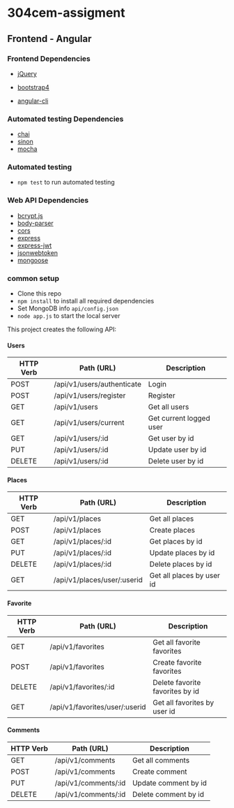 # 304cem-assigment

## Frontend - Angular

### Frontend Dependencies
- [jQuery](https://github.com/jquery/jquery)
- [bootstrap4](https://github.com/twbs/bootstrap)

- [angular-cli](https://github.com/angular/angular-cli)

### Automated testing Dependencies
- [chai](https://github.com/chaijs/chai)
- [sinon](https://github.com/sinonjs/sinon)
- [mocha](https://github.com/mochajs/mocha)

### Automated testing

- `npm test` to run automated testing

### Web API Dependencies

- [bcrypt.js](https://github.com/dcodeIO/bcrypt.js)
- [body-parser](https://github.com/expressjs/body-parser)
- [cors](https://github.com/expressjs/cors)
- [express](https://github.com/expressjs/express)
- [express-jwt](https://github.com/auth0/express-jwt)
- [jsonwebtoken](https://github.com/auth0/node-jsonwebtoken)
- [mongoose](https://github.com/cesanta/mongoose)

### common setup

- Clone this repo
- `npm install` to install all required dependencies
- Set MongoDB info `api/config.json`
- `node app.js` to start the local server

This project creates the following API:

#### Users

| HTTP Verb |            Path (URL)             |               Description                |
| --------- | --------------------------------- | ---------------------------------------- |
| POST      | /api/v1/users/authenticate        | Login                                    |
| POST      | /api/v1/users/register            | Register                                 |
| GET       | /api/v1/users                     | Get all users                            |
| GET       | /api/v1/users/current             | Get current logged user                  |
| GET       | /api/v1/users/:id                 | Get user by id                           |
| PUT       | /api/v1/users/:id                 | Update user by id                        |
| DELETE    | /api/v1/users/:id                 | Delete user by id                        |

#### Places

| HTTP Verb |         Path (URL)          |        Description        |
| --------- | --------------------------- | ------------------------- |
| GET       | /api/v1/places              | Get all places            |
| POST      | /api/v1/places              | Create places             |
| GET       | /api/v1/places/:id          | Get places by id          |
| PUT       | /api/v1/places/:id          | Update places by id       |
| DELETE    | /api/v1/places/:id          | Delete places by id       |
| GET       | /api/v1/places/user/:userid | Get all places by user id |

#### Favorite

| HTTP Verb |           Path (URL)           |           Description           |
| --------- | ------------------------------ | ------------------------------- |
| GET       | /api/v1/favorites              | Get all favorite favorites      |
| POST      | /api/v1/favorites              | Create favorite favorites       |
| DELETE    | /api/v1/favorites/:id          | Delete favorite favorites by id |
| GET       | /api/v1/favorites/user/:userid | Get all favorites by user id    |

#### Comments

| HTTP Verb |      Path (URL)      |     Description      |
| --------- | -------------------- | -------------------- |
| GET       | /api/v1/comments     | Get all comments     |
| POST      | /api/v1/comments     | Create comment       |
| PUT       | /api/v1/comments/:id | Update comment by id |
| DELETE    | /api/v1/comments/:id | Delete comment by id |